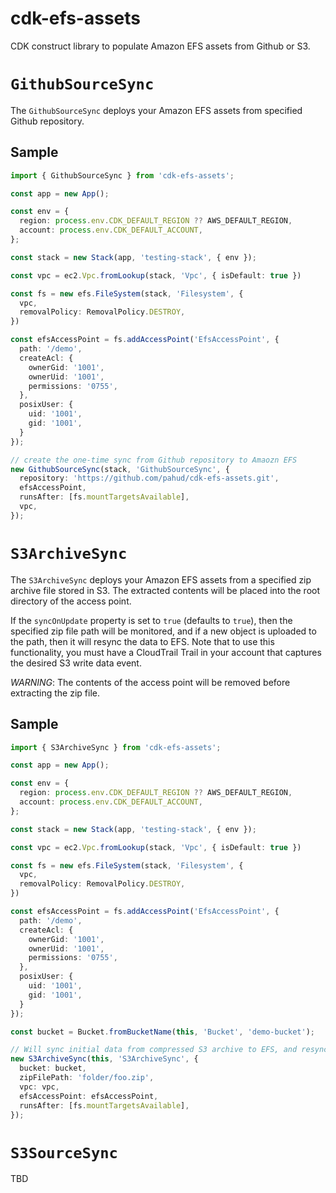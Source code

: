 # cdk-efs-assets

CDK construct library to populate Amazon EFS assets from Github or S3.

# `GithubSourceSync`

The `GithubSourceSync` deploys your Amazon EFS assets from specified Github repository. 

## Sample

```ts
import { GithubSourceSync } from 'cdk-efs-assets';

const app = new App();

const env = {
  region: process.env.CDK_DEFAULT_REGION ?? AWS_DEFAULT_REGION,
  account: process.env.CDK_DEFAULT_ACCOUNT,
};

const stack = new Stack(app, 'testing-stack', { env });

const vpc = ec2.Vpc.fromLookup(stack, 'Vpc', { isDefault: true })

const fs = new efs.FileSystem(stack, 'Filesystem', {
  vpc,
  removalPolicy: RemovalPolicy.DESTROY,
})

const efsAccessPoint = fs.addAccessPoint('EfsAccessPoint', {
  path: '/demo',
  createAcl: {
    ownerGid: '1001',
    ownerUid: '1001',
    permissions: '0755',
  },
  posixUser: {
    uid: '1001',
    gid: '1001',
  }
});

// create the one-time sync from Github repository to Amaozn EFS
new GithubSourceSync(stack, 'GithubSourceSync', {
  repository: 'https://github.com/pahud/cdk-efs-assets.git',
  efsAccessPoint,
  runsAfter: [fs.mountTargetsAvailable],
  vpc,
});

```

# `S3ArchiveSync`

The `S3ArchiveSync` deploys your Amazon EFS assets from a specified zip archive file stored in S3. The extracted contents will be placed into the root directory of the access point.

If the `syncOnUpdate` property is set to `true` (defaults to `true`), then the specified zip file path will be monitored, and if a new object is uploaded to the path, then it will resync the data to EFS. Note that to use this functionality, you must have a CloudTrail Trail in your account that captures the desired S3 write data event.

*WARNING*: The contents of the access point will be removed before extracting the zip file.

## Sample

```ts
import { S3ArchiveSync } from 'cdk-efs-assets';

const app = new App();

const env = {
  region: process.env.CDK_DEFAULT_REGION ?? AWS_DEFAULT_REGION,
  account: process.env.CDK_DEFAULT_ACCOUNT,
};

const stack = new Stack(app, 'testing-stack', { env });

const vpc = ec2.Vpc.fromLookup(stack, 'Vpc', { isDefault: true })

const fs = new efs.FileSystem(stack, 'Filesystem', {
  vpc,
  removalPolicy: RemovalPolicy.DESTROY,
})

const efsAccessPoint = fs.addAccessPoint('EfsAccessPoint', {
  path: '/demo',
  createAcl: {
    ownerGid: '1001',
    ownerUid: '1001',
    permissions: '0755',
  },
  posixUser: {
    uid: '1001',
    gid: '1001',
  }
});

const bucket = Bucket.fromBucketName(this, 'Bucket', 'demo-bucket');

// Will sync initial data from compressed S3 archive to EFS, and resync if the zip file in S3 changes
new S3ArchiveSync(this, 'S3ArchiveSync', {
  bucket: bucket,
  zipFilePath: 'folder/foo.zip',
  vpc: vpc,
  efsAccessPoint: efsAccessPoint,
  runsAfter: [fs.mountTargetsAvailable],
});
```

# `S3SourceSync`

TBD



